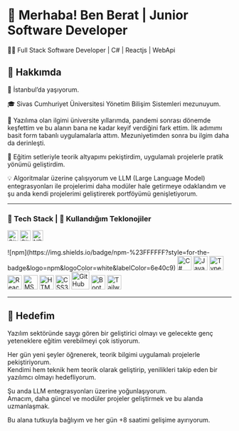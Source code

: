 # 👋 Merhaba! Ben Berat | Junior Software Developer

🧑‍💻 Full Stack Software Developer | C# | Reactjs | WebApi

## 🌟 Hakkımda

📍  İstanbul’da yaşıyorum. 

🎓 Sivas Cumhuriyet Üniversitesi Yönetim Bilişim Sistemleri mezunuyum.  

🌱 Yazılıma olan ilgimi üniversite yıllarımda, pandemi sonrası dönemde keşfettim ve bu alanın bana ne kadar keyif verdiğini fark ettim. İlk adımımı basit form tabanlı uygulamalarla attım. Mezuniyetimden sonra bu ilgim daha da derinleşti.  

🏫 Eğitim setleriyle teorik altyapımı pekiştirdim, uygulamalı projelerle pratik yönümü geliştirdim.

💡 Algoritmalar üzerine çalışıyorum ve LLM (Large Language Model) entegrasyonları ile projelerimi daha modüler hale getirmeye odaklandım ve şu anda kendi projelerimi geliştirerek portföyümü genişletiyorum. 

---

### 🚀 Tech Stack | 🚀 Kullandığım Teklonojiler
<p>
  <!-- Git -->
  <img src="https://cdn.simpleicons.org/git/F05032" width="24" alt="Git" />

  <!-- GitHub -->
  <img src="https://cdn.simpleicons.org/github/181717" width="24" alt="GitHub" />

  <!-- NPM -->
  <img src="https://cdn.simpleicons.org/npm/CB3837" width="24" alt="NPM" />
</p>

<p>
  ![npm](https://img.shields.io/badge/npm-%23FFFFFF?style=for-the-badge&logo=npm&logoColor=white&labelColor=6e40c9)
  <img src="https://cdn.jsdelivr.net/gh/devicons/devicon/icons/csharp/csharp-original.svg" width="32" height="32" alt="C#" />
  <img src="https://cdn.jsdelivr.net/gh/devicons/devicon/icons/javascript/javascript-original.svg" width="32" height="32" alt="JavaScript" />
  <img src="https://cdn.jsdelivr.net/gh/devicons/devicon/icons/typescript/typescript-original.svg" width="32" height="32" alt="TypeScript" />
  <img src="https://cdn.jsdelivr.net/gh/devicons/devicon/icons/react/react-original.svg" width="32" height="32" alt="React" />
  <img src="https://cdn.jsdelivr.net/gh/devicons/devicon/icons/microsoftsqlserver/microsoftsqlserver-plain.svg" width="32" height="32" alt="MSSQL" />
  <img src="https://cdn.jsdelivr.net/gh/devicons/devicon/icons/html5/html5-original.svg" width="32" height="32" alt="HTML5" />
  <img src="https://cdn.jsdelivr.net/gh/devicons/devicon/icons/css3/css3-original.svg" width="32" height="32" alt="CSS3" />
    <img src="https://deviconapi.vercel.app/github?color=181717&size=40" alt="GitHub" width="40" height="40"/>
  <img src="https://cdn.jsdelivr.net/gh/devicons/devicon/icons/bootstrap/bootstrap-original.svg" alt="Bootstrap" width="32" height="32"/>
   <img src="https://deviconapi.vercel.app/tailwindcss?color=06B6D4&size=40" alt="Tailwind CSS" width="32" height="32"/>
  
</svg>

</p>

---

## 🎯 Hedefim

Yazılım sektöründe saygı gören bir geliştirici olmayı ve gelecekte genç yeteneklere eğitim verebilmeyi çok istiyorum.

Her gün yeni şeyler öğrenerek, teorik bilgimi uygulamalı projelerle pekiştiriyorum.  
Kendimi hem teknik hem teorik olarak geliştirip, yenilikleri takip eden bir yazılımcı olmayı hedefliyorum.

Şu anda LLM entegrasyonları üzerine yoğunlaşıyorum.  
Amacım, daha güncel ve modüler projeler geliştirmek ve bu alanda uzmanlaşmak.

Bu alana tutkuyla bağlıyım ve her gün +8 saatimi gelişime ayırıyorum.
